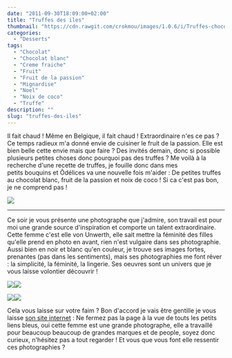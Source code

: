 ```yaml
---
date: "2011-09-30T18:09:00+02:00"
title: "Truffes des iles"
thumbnail: "https://cdn.rawgit.com/crokmou/images/1.0.6/i/Truffes-choco-blanc_fruit-passion.jpg"
categories:
  - "Desserts"
tags:
  - "Chocolat"
  - "Chocolat blanc"
  - "Creme fraiche"
  - "Fruit"
  - "Fruit de la passion"
  - "Mignardise"
  - "Noel"
  - "Noix de coco"
  - "Truffe"
description: ""
slug: "truffes-des-iles"
---
```


Il fait chaud ! Même en Belgique, il fait chaud ! Extraordinaire n'es ce pas ? Ce temps radieux m'a donné envie de cuisiner le fruit de la passion. Elle est bien belle cette envie mais que faire ? Des invités demain, donc si possible plusieurs petites choses donc pourquoi pas des truffes ? Me voilà à la recherche d'une recette de truffes, je fouille donc dans mes petits bouquins et Ôdélices va une nouvelle fois m'aider : De petites truffes au chocolat blanc, fruit de la passion et noix de coco ! Si ca c'est pas bon, je ne comprend pas ! 

[![](http://3.bp.blogspot.com/-TF09GwTc3xo/TqmclK4kRdI/AAAAAAAABAM/Ic5Cn1u1kMY/s1600/truffes.jpg)](http://3.bp.blogspot.com/-TF09GwTc3xo/TqmclK4kRdI/AAAAAAAABAM/Ic5Cn1u1kMY/s1600/truffes.jpg)

__________

Ce soir je vous présente une photographe que j'admire, son travail est pour moi une grande source d'inspiration et comporte un talent extraordinaire. Cette femme c'est elle von Unwerth, elle sait mettre la féminité des filles qu'elle prend en photo en avant, rien n'est vulgaire dans ses photographie. Aussi bien en noir et blanc qu'en couleur, je trouve ses images fortes, prenantes (pas dans les sentiments), mais ses photographies me font rêver : la simplicité, la féminité, la lingerie. Ses oeuvres sont un univers que je vous laisse volontier découvrir !

[![](http://4.bp.blogspot.com/-ZFi9VWFyH28/ToX1yq9Cb3I/AAAAAAAAA0E/Ee3bkIl8Hh8/s320/2001_EllenVonUnwerth_5_004.jpg)](http://4.bp.blogspot.com/-ZFi9VWFyH28/ToX1yq9Cb3I/AAAAAAAAA0E/Ee3bkIl8Hh8/s1600/2001_EllenVonUnwerth_5_004.jpg)[![](http://3.bp.blogspot.com/-OFBCg6mkfXI/ToX2WDp0c-I/AAAAAAAAA0U/aNWFsr0AQKs/s320/corsets.jpg)](http://3.bp.blogspot.com/-OFBCg6mkfXI/ToX2WDp0c-I/AAAAAAAAA0U/aNWFsr0AQKs/s1600/corsets.jpg)

[![](http://4.bp.blogspot.com/-1I0hHZGyBYo/ToX16Dx7WII/AAAAAAAAA0I/Yk5tEUehoTk/s320/by-Ellen-Von-Unwerth-emma-watson-6649302-1333-2000.jpg)](http://4.bp.blogspot.com/-1I0hHZGyBYo/ToX16Dx7WII/AAAAAAAAA0I/Yk5tEUehoTk/s1600/by-Ellen-Von-Unwerth-emma-watson-6649302-1333-2000.jpg)[![](http://1.bp.blogspot.com/-hdYMvOszbVs/ToX19k5rYXI/AAAAAAAAA0Q/sP9zlCDoPqE/s320/ShockBlast_rhw_chantalthomass-21-785x1142.jpg)](http://1.bp.blogspot.com/-hdYMvOszbVs/ToX19k5rYXI/AAAAAAAAA0Q/sP9zlCDoPqE/s1600/ShockBlast_rhw_chantalthomass-21-785x1142.jpg)

Cela vous laisse sur votre faim ? Bon d'accord je vais être gentille je vous laisse [son site internet](http://home.frognet.net/~mcfadden/evu/Ellen_von_Unwerth.htm) : Ne fermez pas la page à la vue de touts les petits liens bleus, oui cette femme est une grande photographe, elle a travaillé pour beaucoup beaucoup de grandes marques et de people, soyez donc curieux, n'hésitez pas a tout regarder ! Et vous que vous font elle ressentir ces photographies ?